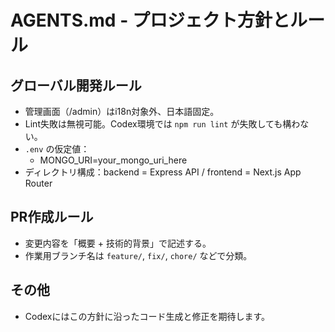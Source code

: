 # AGENTS.md - プロジェクト方針とルール

## グローバル開発ルール

- 管理画面（/admin）はi18n対象外、日本語固定。
- Lint失敗は無視可能。Codex環境では `npm run lint` が失敗しても構わない。
- `.env` の仮定値：
  - MONGO_URI=your_mongo_uri_here
- ディレクトリ構成：backend = Express API / frontend = Next.js App Router

## PR作成ルール

- 変更内容を「概要 + 技術的背景」で記述する。
- 作業用ブランチ名は `feature/`, `fix/`, `chore/` などで分類。

## その他

- Codexにはこの方針に沿ったコード生成と修正を期待します。
